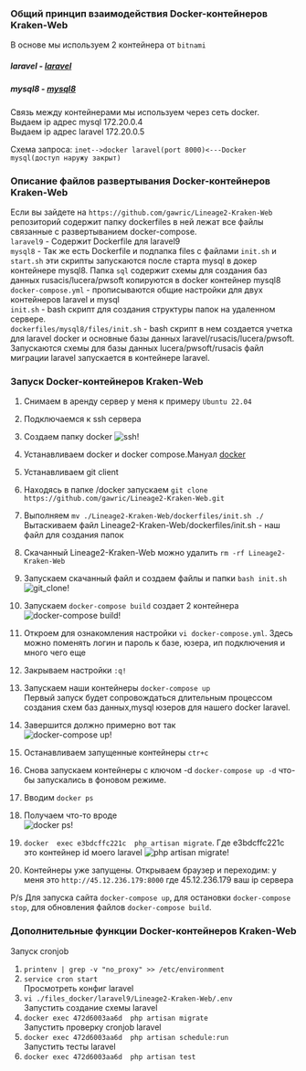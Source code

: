 ### Общий принцип взаимодействия  Docker-контейнеров Kraken-Web
В основе мы используем 2 контейнера от `bitnami`
 ##### laravel - [laravel](https://hub.docker.com/r/bitnami/laravel/)
 ##### mysql8 - [mysql8](https://hub.docker.com/r/bitnami/mysql)

 Связь между контейнерами мы используем через сеть docker.  
 Выдаем ip адрес mysql 172.20.0.4  
 Выдаем ip адрес laravel 172.20.0.5  

 Схема запроса: `inet-->docker laravel(port 8000)<---Docker mysql(доступ наружу закрыт)`
 


### Описание файлов развертывания Docker-контейнеров Kraken-Web

Если вы зайдете на `https://github.com/gawric/Lineage2-Kraken-Web` репозиторий содержит папку
dockerfiles в ней лежат все файлы связанные с развертыванием docker-compose.  
`laravel9` - Содержит Dockerfile для laravel9  
`mysql8` - Так же есть Dockerfile и подпапка files c файлами `init.sh` и `start.sh` эти скрипты запускаются после старта mysql в докер контейнере mysql8. Папка `sql` содержит схемы для создания баз данных rusacis/lucera/pwsoft копируются в docker контейнер mysql8  
`docker-compose.yml` - прописываются общие настройки для двух контейнеров laravel и mysql  
`init.sh` - bash скрипт для создания структуры папок на удаленном сервере.    
`dockerfiles/mysql8/files/init.sh` - bash скрипт в нем создается учетка для laravel docker и основные базы данных laravel/rusacis/lucera/pwsoft. Запускаются схемы для базы данных lucera/pwsoft/rusacis файл миграции laravel запускается в контейнере laravel.

### Запуск Docker-контейнеров Kraken-Web
1. Снимаем в аренду сервер у меня к примеру `Ubuntu 22.04`
2. Подключаемся к ssh сервера  
3. Создаем папку docker ![ssh!](https://i.ibb.co/7Ngy24D/1.png)  
4. Устанавливаем docker и docker compose.Мануал [docker](https://www.theserverside.com/blog/Coffee-Talk-Java-News-Stories-and-Opinions/How-to-install-Docker-and-docker-compose-on-Ubuntu)
5. Устанавливаем git client
6. Находясь в папке /docker запускаем `git clone https://github.com/gawric/Lineage2-Kraken-Web.git`
7. Выполняем `mv ./Lineage2-Kraken-Web/dockerfiles/init.sh ./` Вытаскиваем файл Lineage2-Kraken-Web/dockerfiles/init.sh - наш файл для создания папок
8. Скачанный Lineage2-Kraken-Web можно удалить `rm -rf Lineage2-Kraken-Web`
9. Запускаем скачанный файл и создаем файлы  и папки `bash init.sh`
![git_clone!](https://i.ibb.co/XtJB9XJ/2.png)  
10. Запускаем `docker-compose build` создает 2 контейнера 
![docker-compose build!](https://i.ibb.co/FW0wxhC/3.png)  

11. Откроем для ознакомления настройки  `vi docker-compose.yml`. Здесь можно поменять логин и пароль к базе, юзера, ип подключения и много чего еще
12. Закрываем настройки `:q!`
13. Запускаем  наши контейнеры `docker-compose up`   
Первый запуск будет сопровождаться длительным процессом создания схем баз данных,mysql юзеров для нашего docker laravel.
14. Завершится должно примерно вот так   
![docker-compose up!](https://i.ibb.co/W5htZPG/4.png)  
15. Останавливаем запущенные контейнеры `ctr+c`  
16. Снова запускаем контейнеры с ключом -d `docker-compose up -d` что-бы запускались в фоновом режиме.
17. Вводим `docker ps`
18. Получаем что-то вроде   
![docker ps!](https://i.ibb.co/2NMyR7W/5.png)
19. `docker  exec e3bdcffc221c  php artisan migrate`. Где  e3bdcffc221c это контейнер id моего laravel
![php artisan migrate!](https://i.ibb.co/hV2xT8L/6.png)
20. Контейнеры уже запущены. Открываем браузер и переходим: у меня это `http://45.12.236.179:8000` где 45.12.236.179 ваш ip сервера

P/s Для запуска сайта `docker-compose up`, для остановки `docker-compose stop`, для обновления файлов `docker-compose build`.


### Дополнительные функции Docker-контейнеров Kraken-Web
Запуск cronjob   
1. `printenv | grep -v "no_proxy" >> /etc/environment`    
2. `service cron start`      
Просмотреть конфиг laravel   
1. `vi ./files_docker/laravel9/Lineage2-Kraken-Web/.env`   
Запустить создание схемы  laravel   
1. `docker exec 472d6003aa6d  php artisan migrate`      
Запустить проверку cronjob laravel   
1. `docker exec 472d6003aa6d  php artisan schedule:run`     
Запустить  тесты laravel   
1. `docker exec 472d6003aa6d  php artisan test`